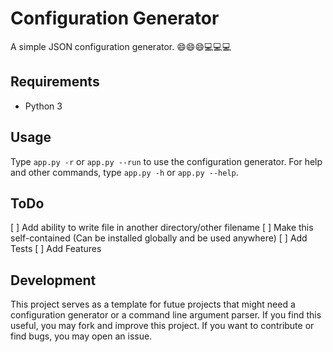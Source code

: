 # Configuration Generator
A simple JSON configuration generator. 😄😄😄💻💻💻

## Requirements
- Python 3

##  Usage
Type ```app.py -r``` or ```app.py --run``` to use the configuration generator. For help and other commands, type ```app.py -h``` or ```app.py --help```.

## ToDo
[ ] Add ability to write file in another directory/other filename
[ ] Make this self-contained (Can be installed globally and be used anywhere)
[ ] Add Tests
[ ] Add Features

## Development
This project serves as a template for futue projects that might need a configuration generator or a command line argument parser. If you find this useful, you may fork and improve this project. If you want to contribute or find bugs, you may open an issue.